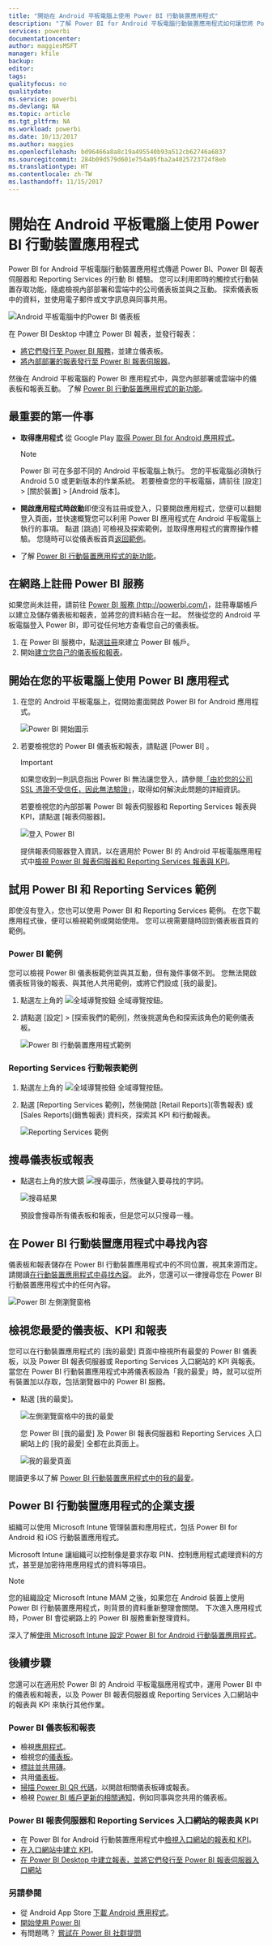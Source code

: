 ```yaml
---
title: "開始在 Android 平板電腦上使用 Power BI 行動裝置應用程式"
description: "了解 Power BI for Android 平板電腦行動裝置應用程式如何讓您將 Power BI 帶著走，以行動存取內部部署及雲端的商務資訊。"
services: powerbi
documentationcenter: 
author: maggiesMSFT
manager: kfile
backup: 
editor: 
tags: 
qualityfocus: no
qualitydate: 
ms.service: powerbi
ms.devlang: NA
ms.topic: article
ms.tgt_pltfrm: NA
ms.workload: powerbi
ms.date: 10/13/2017
ms.author: maggies
ms.openlocfilehash: bd96466a8a8c19a495540b93a512cb62746a6837
ms.sourcegitcommit: 284b09d579d601e754a05fba2a4025723724f8eb
ms.translationtype: HT
ms.contentlocale: zh-TW
ms.lasthandoff: 11/15/2017
---
```

# <a name="get-started-with-the-power-bi-mobile-app-on-android-tablets"></a>開始在 Android 平板電腦上使用 Power BI 行動裝置應用程式
Power BI for Android 平板電腦行動裝置應用程式傳遞 Power BI、Power BI 報表伺服器和 Reporting Services 的行動 BI 體驗。 您可以利用即時的觸控式行動裝置存取功能，隨處檢視內部部署和雲端中的公司儀表板並與之互動。 探索儀表板中的資料，並使用電子郵件或文字訊息與同事共用。 

![Android 平板電腦中的Power BI 儀表板](media/mobile-android-tablet-app-get-started/power-bi-android-tablet-report.png)

在 Power BI Desktop 中建立 Power BI 報表，並發行報表：

* [將它們發行至 Power BI 服務](service-get-started.md)，並建立儀表板。
* [將內部部署的報表發行至 Power BI 報表伺服器](report-server/quickstart-create-powerbi-report.md)。

然後在 Android 平板電腦的 Power BI 應用程式中，與您內部部署或雲端中的儀表板和報表互動。 了解 [Power BI 行動裝置應用程式的新功能](mobile-whats-new-in-the-mobile-apps.md)。

## <a name="first-things-first"></a>最重要的第一件事
* **取得應用程式** 從 Google Play [取得 Power BI for Android 應用程式](http://go.microsoft.com/fwlink/?LinkID=544867)。
  
  > [!NOTE]
  > Power BI 可在多部不同的 Android 平板電腦上執行。 您的平板電腦必須執行 Android 5.0 或更新版本的作業系統。 若要檢查您的平板電腦，請前往 [設定]  >  [關於裝置]  >  [Android 版本]。 
  > 
  > 
* **開啟應用程式時啟動**即使沒有註冊或登入，只要開啟應用程式，您便可以翻閱登入頁面，並快速概覽您可以利用 Power BI 應用程式在 Android 平板電腦上執行的事項。 點選 [跳過] 可檢視及探索範例，並取得應用程式的實際操作體驗。 您隨時可以從儀表板首頁[返回範例](mobile-android-tablet-app-get-started.md#try-the-power-bi-and-reporting-services-samples)。
* 了解 [Power BI 行動裝置應用程式的新功能](mobile-whats-new-in-the-mobile-apps.md)。

## <a name="sign-up-for-the-power-bi-service-on-the-web"></a>在網路上註冊 Power BI 服務
如果您尚未註冊，請前往 [Power BI 服務 (http://powerbi.com/)](http://powerbi.com/)，註冊專屬帳戶以建立及儲存儀表板和報表，並將您的資料結合在一起。 然後從您的 Android 平板電腦登入 Power BI，即可從任何地方查看您自己的儀表板。

1. 在 Power BI 服務中，點選[註冊](http://go.microsoft.com/fwlink/?LinkID=513879)來建立 Power BI 帳戶。
2. 開始[建立您自己的儀表板和報表](service-get-started.md)。

## <a name="get-started-with-the-power-bi-app-on-your-tablet"></a>開始在您的平板電腦上使用 Power BI 應用程式
1. 在您的 Android 平板電腦上，從開始畫面開啟 Power BI for Android 應用程式。
   
   ![Power BI 開始圖示](media/mobile-android-tablet-app-get-started/power-bi-logo-android.png)
2. 若要檢視您的 Power BI 儀表板和報表，請點選 [Power BI] 。  
   
   > [!IMPORTANT]
   > 如果您收到一則訊息指出 Power BI 無法讓您登入，請參閱[「由於您的公司 SSL 憑證不受信任，因此無法驗證」](mobile-android-app-error-corporate-ssl-account-is-untrusted.md)，取得如何解決此問題的詳細資訊。
   > 
   > 
   
   若要檢視您的內部部署 Power BI 報表伺服器和 Reporting Services 報表與 KPI，請點選 [報表伺服器]。
   
   ![登入 Power BI](media/mobile-android-tablet-app-get-started/power-bi-connect-to-login.png)
   
   提供報表伺服器登入資訊，以在適用於 Power BI 的 Android 平板電腦應用程式中[檢視 Power BI 報表伺服器和 Reporting Services 報表與 KPI](mobile-app-ssrs-kpis-mobile-on-premises-reports.md)。

## <a name="try-the-power-bi-and-reporting-services-samples"></a>試用 Power BI 和 Reporting Services 範例
即使沒有登入，您也可以使用 Power BI 和 Reporting Services 範例。 在您下載應用程式後，便可以檢視範例或開始使用。 您可以視需要隨時回到儀表板首頁的範例。

### <a name="power-bi-samples"></a>Power BI 範例
您可以檢視 Power BI 儀表板範例並與其互動，但有幾件事做不到。 您無法開啟儀表板背後的報表、與其他人共用範例，或將它們設成 [我的最愛]。

1. 點選左上角的 ![全域導覽按鈕](media/mobile-android-tablet-app-get-started/power-bi-android-options-icon.png) 全域導覽按鈕。
2. 請點選 [設定]  >  [探索我們的範例]，然後挑選角色和探索該角色的範例儀表板。 
   
   ![Power BI 行動裝置應用程式範例](media/mobile-android-tablet-app-get-started/power-bi-android-tablet-samples.png)

### <a name="reporting-services-mobile-report-samples"></a>Reporting Services 行動報表範例
1. 點選左上角的 ![全域導覽按鈕](media/mobile-android-tablet-app-get-started/power-bi-android-options-icon.png) 全域導覽按鈕。
2. 點選 [Reporting Services 範例]，然後開啟 [Retail Reports]\(零售報表) 或 [Sales Reports]\(銷售報表) 資料夾，探索其 KPI 和行動報表。
   
   ![Reporting Services 範例](media/mobile-android-tablet-app-get-started/power-bi-android-tablet-ssrs-samples.png)

## <a name="search-for-a-dashboard-or-report"></a>搜尋儀表板或報表
* 點選右上角的放大鏡 ![搜尋圖示](media/mobile-android-tablet-app-get-started/power-bi-ipad-search-icon.png)，然後鍵入要尋找的字詞。
  
    ![搜尋結果](media/mobile-android-tablet-app-get-started/power-bi-android-tablet-search.png)
  
    預設會搜尋所有儀表板和報表，但是您可以只搜尋一種。

## <a name="find-your-content-in-the-power-bi-mobile-apps"></a>在 Power BI 行動裝置應用程式中尋找內容
儀表板和報表儲存在 Power BI 行動裝置應用程式中的不同位置，視其來源而定。 請閱讀[在行動裝置應用程式中尋找內容](mobile-apps-find-content-mobile-devices.md)。 此外，您還可以一律搜尋您在 Power BI 行動裝置應用程式中的任何內容。 

![Power BI 左側瀏覽窗格](media/mobile-android-tablet-app-get-started/power-bi-mobile-new-nav-no-numbers.png)

## <a name="view-your-favorite-dashboards-kpis-and-reports"></a>檢視您最愛的儀表板、KPI 和報表
您可以在行動裝置應用程式的 [我的最愛] 頁面中檢視所有最愛的 Power BI 儀表板，以及 Power BI 報表伺服器或 Reporting Services 入口網站的 KPI 與報表。 當您在 Power BI 行動裝置應用程式中將儀表板設為「我的最愛」時，就可以從所有裝置加以存取，包括瀏覽器中的 Power BI 服務。 

* 點選 [我的最愛]。
  
   ![左側瀏覽窗格中的我的最愛](media/mobile-android-tablet-app-get-started/power-bi-android-favorites-left-nav.png)
  
   您 Power BI [我的最愛] 及 Power BI 報表伺服器和 Reporting Services 入口網站上的 [我的最愛] 全都在此頁面上。
  
   ![我的最愛頁面](media/mobile-android-tablet-app-get-started/power-bi-android-tablet-favorites.png)

閱讀更多以了解 [Power BI 行動裝置應用程式中的我的最愛](mobile-apps-favorites.md)。

## <a name="enterprise-support-for-the-power-bi-mobile-apps"></a>Power BI 行動裝置應用程式的企業支援
組織可以使用 Microsoft Intune 管理裝置和應用程式，包括 Power BI for Android 和 iOS 行動裝置應用程式。

Microsoft Intune 讓組織可以控制像是要求存取 PIN、控制應用程式處理資料的方式，甚至是加密待用應用程式的資料等項目。

> [!NOTE]
> 您的組織設定 Microsoft Intune MAM 之後，如果您在 Android 裝置上使用 Power BI 行動裝置應用程式，則背景的資料重新整理會關閉。 下次進入應用程式時，Power BI 會從網路上的 Power BI 服務重新整理資料。
> 
> 

深入了解[使用 Microsoft Intune 設定 Power BI for Android 行動裝置應用程式](service-admin-mobile-intune.md)。 

## <a name="next-steps"></a>後續步驟
您還可以在適用於 Power BI 的 Android 平板電腦應用程式中，運用 Power BI 中的儀表板和報表，以及 Power BI 報表伺服器或 Reporting Services 入口網站中的報表與 KPI 來執行其他作業。

### <a name="power-bi-dashboards-and-reports"></a>Power BI 儀表板和報表
* 檢視[應用程式](service-install-use-apps.md)。
* 檢視您的[儀表板](mobile-apps-view-dashboard.md)。
* [標註並共用磚](mobile-annotate-and-share-a-tile-from-the-mobile-apps.md)。
* 共用[儀表板](mobile-share-dashboard-from-the-mobile-apps.md)。
* [掃描 Power BI QR 代碼](mobile-apps-qr-code.md)，以開啟相關儀表板磚或報表。
* 檢視 [Power BI 帳戶更新的相關通知](mobile-apps-notification-center.md)，例如同事與您共用的儀表板。

### <a name="reports-and-kpis-on-the-power-bi-report-server-and-reporting-services-web-portals"></a>Power BI 報表伺服器和 Reporting Services 入口網站的報表與 KPI
* 在 Power BI for Android 行動裝置應用程式中[檢視入口網站的報表和 KPI](mobile-app-ssrs-kpis-mobile-on-premises-reports.md)。
* [在入口網站中建立 KPI](https://docs.microsoft.com/sql/reporting-services/working-with-kpis-in-reporting-services)。
* [在 Power BI Desktop 中建立報表，並將它們發行至 Power BI 報表伺服器入口網站](report-server/quickstart-create-powerbi-report.md)

### <a name="see-also"></a>另請參閱
* 從 Android App Store [下載 Android 應用程式](http://go.microsoft.com/fwlink/?LinkID=544867)。
* [開始使用 Power BI](service-get-started.md)
* 有問題嗎？ [嘗試在 Power BI 社群提問](http://community.powerbi.com/)
